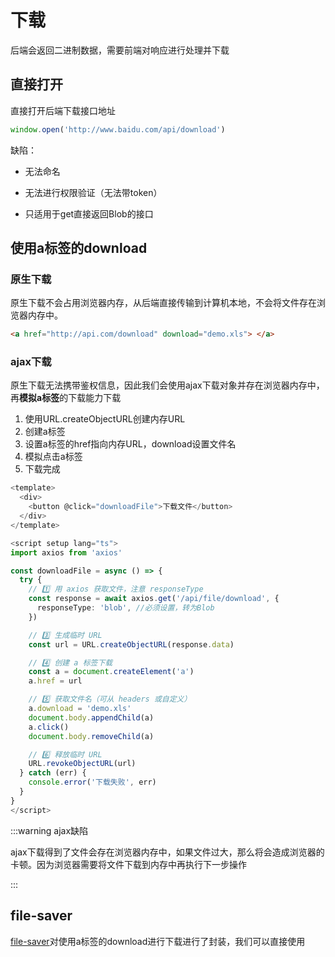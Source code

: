 # 下载

后端会返回二进制数据，需要前端对响应进行处理并下载

## 直接打开

直接打开后端下载接口地址

```ts
window.open('http://www.baidu.com/api/download')
```



缺陷：

- 无法命名
- 无法进行权限验证（无法带token）

- 只适用于get直接返回Blob的接口



## 使用a标签的download

### 原生下载

原生下载不会占用浏览器内存，从后端直接传输到计算机本地，不会将文件存在浏览器内存中。

```html
<a href="http://api.com/download" download="demo.xls"> </a>
```



### ajax下载

原生下载无法携带鉴权信息，因此我们会使用ajax下载对象并存在浏览器内存中，再**模拟a标签**的下载能力下载

1. 使用URL.createObjectURL创建内存URL
1. 创建a标签
1. 设置a标签的href指向内存URL，download设置文件名
1. 模拟点击a标签
1. 下载完成

```ts
<template>
  <div>
    <button @click="downloadFile">下载文件</button>
  </div>
</template>

<script setup lang="ts">
import axios from 'axios'

const downloadFile = async () => {
  try {
    // 1️⃣ 用 axios 获取文件，注意 responseType
    const response = await axios.get('/api/file/download', {
      responseType: 'blob', //必须设置，转为Blob
    })

    // 3️⃣ 生成临时 URL
    const url = URL.createObjectURL(response.data)

    // 4️⃣ 创建 a 标签下载
    const a = document.createElement('a')
    a.href = url

    // 5️⃣ 获取文件名（可从 headers 或自定义）
    a.download = 'demo.xls'
    document.body.appendChild(a)
    a.click()
    document.body.removeChild(a)

    // 6️⃣ 释放临时 URL
    URL.revokeObjectURL(url)
  } catch (err) {
    console.error('下载失败', err)
  }
}
</script>

```

:::warning ajax缺陷

ajax下载得到了文件会存在浏览器内存中，如果文件过大，那么将会造成浏览器的卡顿。因为浏览器需要将文件下载到内存中再执行下一步操作

:::

## file-saver

[file-saver](/package/file-saver)对使用a标签的download进行下载进行了封装，我们可以直接使用



